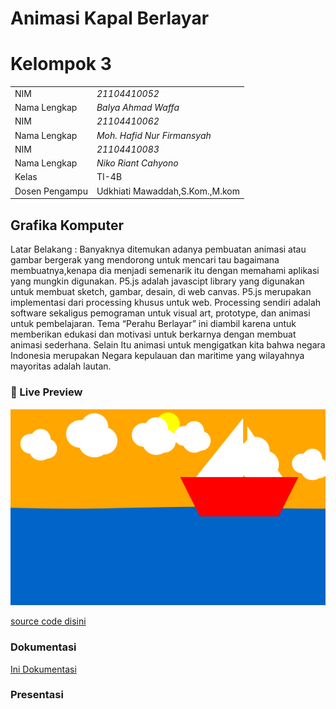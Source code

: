 # Animasi Kapal Berlayar
# Kelompok 3

|  |  |
|--|--|
| NIM | *21104410052* |
| Nama Lengkap | *Balya Ahmad Waffa* |
| NIM | *21104410062* |
| Nama Lengkap | *Moh. Hafid Nur Firmansyah* |
| NIM | *21104410083* |
| Nama Lengkap | *Niko Riant Cahyono* |
| Kelas | TI-4B |
| Dosen Pengampu | Udkhiati Mawaddah,S.Kom.,M.kom |

## Grafika Komputer
Latar Belakang : 
Banyaknya ditemukan adanya pembuatan animasi atau gambar bergerak yang mendorong untuk mencari tau bagaimana membuatnya,kenapa dia menjadi semenarik itu dengan memahami aplikasi yang mungkin digunakan.
P5.js adalah javascipt library yang digunakan untuk membuat sketch, gambar, desain, di web canvas. P5.js merupakan implementasi dari processing khusus untuk web. Processing sendiri adalah software sekaligus pemograman untuk visual art, prototype, dan animasi untuk pembelajaran.
Tema  “Perahu Berlayar” ini diambil karena untuk  memberikan edukasi dan motivasi untuk berkarnya dengan membuat animasi sederhana. Selain Itu animasi untuk mengigatkan kita bahwa negara Indonesia merupakan Negara kepulauan dan maritime yang wilayahnya mayoritas adalah lautan.

### 👀 Live Preview
![Animasi Kami](https://github.com/BalyaAWfa/GrafKom-FinalProject-Animasi_Perahu_Berlayar/blob/main/Tampilan.png)

[source code disini](https://editor.p5js.org/HAFIDJR/sketches/59CVco15f)

### Dokumentasi
[Ini Dokumentasi](https://github.com/BalyaAWfa/GrafKom-FinalProject-Animasi_Perahu_Berlayar/tree/main/Dokumentasi)

### Presentasi
